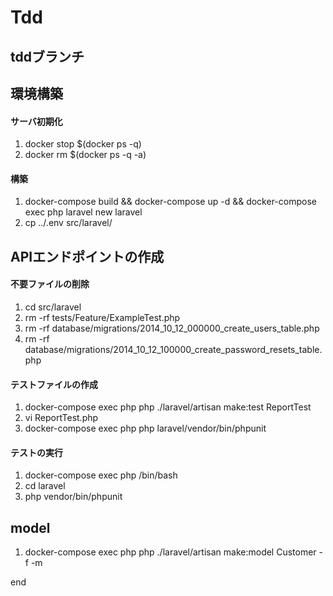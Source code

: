 # Tdd
## tddブランチ

## 環境構築

#### サーバ初期化
1. docker stop $(docker ps -q)
2. docker rm $(docker ps -q -a)

#### 構築
1. docker-compose build && docker-compose up -d && docker-compose exec php laravel new laravel
2. cp ../.env src/laravel/

## APIエンドポイントの作成
#### 不要ファイルの削除
1. cd src/laravel
2. rm -rf tests/Feature/ExampleTest.php
3. rm -rf database/migrations/2014_10_12_000000_create_users_table.php
4. rm -rf database/migrations/2014_10_12_100000_create_password_resets_table.php

#### テストファイルの作成
1. docker-compose exec php php ./laravel/artisan make:test ReportTest
2. vi ReportTest.php
3. docker-compose exec php php laravel/vendor/bin/phpunit


#### テストの実行
1. docker-compose exec php /bin/bash
2. cd laravel
3. php vendor/bin/phpunit

## model
1. docker-compose exec php php ./laravel/artisan make:model Customer -f -m






end
